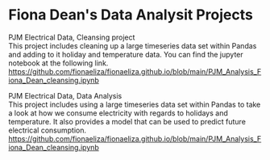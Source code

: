 # Fiona Dean's Data Analysit Projects

PJM Electrical Data, Cleansing project </br>
This project includes cleaning up a large timeseries data set within Pandas and adding to it holiday and temperature data. You can find the jupyter notebook at the following link.</br>
https://github.com/fionaeliza/fionaeliza.github.io/blob/main/PJM_Analysis_Fiona_Dean_cleansing.ipynb

PJM Electrical Data, Data Analysis </br>
This project includes using a large timeseries data set within Pandas to take a look at how we consume electricity with regards to holidays and temperature. It also provides a model that can be used to predict future electrical consumption.</br>
https://github.com/fionaeliza/fionaeliza.github.io/blob/main/PJM_Analysis_Fiona_Dean_cleansing.ipynb
